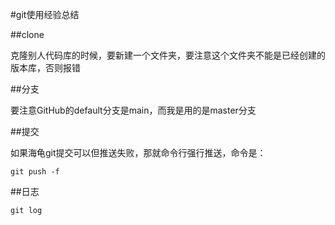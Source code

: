 #git使用经验总结

##clone

克隆别人代码库的时候，要新建一个文件夹，要注意这个文件夹不能是已经创建的版本库，否则报错

##分支

要注意GitHub的default分支是main，而我是用的是master分支



##提交

如果海龟git提交可以但推送失败，那就命令行强行推送，命令是：

```
git push -f
```

##日志

```
git log
```

